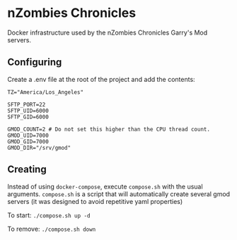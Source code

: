 # nZombies Chronicles
Docker infrastructure used by the nZombies Chronicles Garry's Mod servers. 

## Configuring
Create a .env file at the root of the project and add the contents:

```
TZ="America/Los_Angeles"

SFTP_PORT=22
SFTP_UID=6000
SFTP_GID=6000

GMOD_COUNT=2 # Do not set this higher than the CPU thread count.
GMOD_UID=7000 
GMOD_GID=7000
GMOD_DIR="/srv/gmod"
```

## Creating
Instead of using `docker-compose`, execute `compose.sh` with the usual arguments. 
`compose.sh` is a script that will automatically create several gmod servers (it was designed to avoid repetitive yaml properties)

To start:
`./compose.sh up -d`

To remove:
`./compose.sh down`

